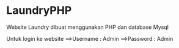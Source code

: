 # LaundryPHP
Website Laundry dibuat menggunakan PHP dan database Mysql

Untuk login ke website
==>Username : Admin
==>Password : Admin
